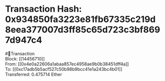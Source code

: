 
Transaction Hash: 0x934850fa3223e81fb67335c219d8eea377007d3ff85c65d723c3bf8697d947c4
====================================================================================
  
#💸Transaction  
Block: [[14456710]]  
From: [[0x4e0a22606a1abaa857ec4958ae9b0b38451dff4a]]  
To: [[0xc17adb5b5acf527c50b98b9bcc41e1a243bc4b01]]  
Transferred: 0.475714 Ether